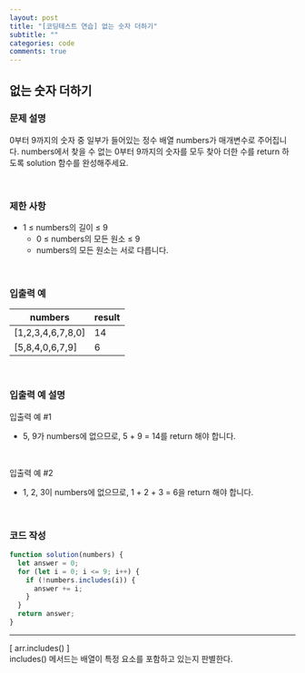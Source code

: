 ```yaml
---
layout: post
title: "[코딩테스트 연습] 없는 숫자 더하기"
subtitle: ""
categories: code
comments: true
---
```


## 없는 숫자 더하기

### 문제 설명

0부터 9까지의 숫자 중 일부가 들어있는 정수 배열 numbers가 매개변수로 주어집니다. numbers에서 찾을 수 없는 0부터 9까지의 숫자를 모두 찾아 더한 수를 return 하도록 solution 함수를 완성해주세요.

<br>

### 제한 사항

- 1 ≤ numbers의 길이 ≤ 9
  - 0 ≤ numbers의 모든 원소 ≤ 9
  - numbers의 모든 원소는 서로 다릅니다.

<br>

### 입출력 예

| numbers           | result |
| ----------------- | ------ |
| [1,2,3,4,6,7,8,0] | 14     |
| [5,8,4,0,6,7,9]   | 6      |

<br>

### 입출력 예 설명

입출력 예 #1<br>

- 5, 9가 numbers에 없으므로, 5 + 9 = 14를 return 해야 합니다.

<br>

입출력 예 #2<br>

- 1, 2, 3이 numbers에 없으므로, 1 + 2 + 3 = 6을 return 해야 합니다.

<br>

### 코드 작성

```js
function solution(numbers) {
  let answer = 0;
  for (let i = 0; i <= 9; i++) {
    if (!numbers.includes(i)) {
      answer += i;
    }
  }
  return answer;
}
```

<hr>
[ arr.includes() ]<br>
includes() 메서드는 배열이 특정 요소를 포함하고 있는지 판별한다.

<br>
